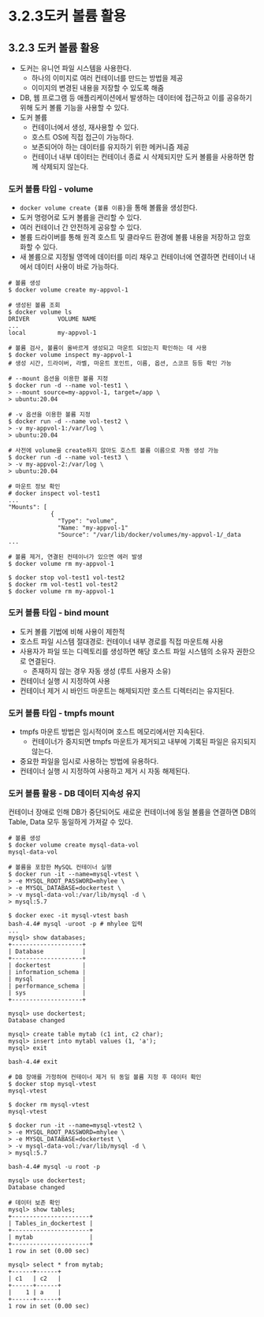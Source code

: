 # 3.2.3도커 볼륨 활용

## 3.2.3 도커 볼륨 활용

- 도커는 유니언 파일 시스템을 사용한다.
    - 하나의 이미지로 여러 컨테이너를 만드는 방법을 제공
    - 이미지의 변경된 내용을 저장할 수 있도록 해줌
- DB, 웹 프로그램 등 애플리케이션에서 발생하는 데이터에 접근하고 이를 공유하기 위해 도커 볼륨 기능을 사용할 수 있다.
- 도커 볼륨
    - 컨테이너에서 생성, 재사용할 수 있다.
    - 호스트 OS에 직접 접근이 가능하다.
    - 보존되어야 하는 데이터를 유지하기 위한 메커니즘 제공
    - 컨테이너 내부 데이터는 컨테이너 종료 시 삭제되지만 도커 볼륨을 사용하면 함께 삭제되지 않는다.

### 도커 볼륨 타입 - volume

- `docker volume create {볼륨 이름}`을 통해 볼륨을 생성한다.
- 도커 명령어로 도커 볼륨을 관리할 수 있다.
- 여러 컨테이너 간 안전하게 공유할 수 있다.
- 볼륨 드라이버를 통해 원격 호스트 및 클라우드 환경에 볼륨 내용을 저장하고 암호화할 수 있다.
- 새 볼륨으로 지정될 영역에 데이터를 미리 채우고 컨테이너에 연결하면 컨테이너 내에서 데이터 사용이 바로 가능하다.

```docker
# 볼륨 생성
$ docker volume create my-appvol-1

# 생성된 볼륨 조회
$ docker volume ls
DRIVER        VOLUME NAME
...
local         my-appvol-1

# 볼륨 검사, 볼륨이 올바르게 생성되고 마운트 되었는지 확인하는 데 사용
$ docker volume inspect my-appvol-1
# 생성 시간, 드라이버, 라벨, 마운트 포인트, 이름, 옵션, 스코프 등등 확인 가능

# --mount 옵션을 이용한 볼륨 지정
$ docker run -d --name vol-test1 \
> --mount source=my-appvol-1, target=/app \
> ubuntu:20.04

# -v 옵션을 이용한 볼륨 지정
$ docker run -d --name vol-test2 \
> -v my-appvol-1:/var/log \
> ubuntu:20.04

# 사전에 volume을 create하지 않아도 호스트 볼륨 이름으로 자동 생성 가능
$ docker run -d --name vol-test3 \
> -v my-appvol-2:/var/log \
> ubuntu:20.04

# 마운트 정보 확인
# docker inspect vol-test1
...
"Mounts": [
            {
              "Type": "volume",
              "Name: "my-appvol-1"
              "Source": "/var/lib/docker/volumes/my-appvol-1/_data
...

# 볼륨 제거, 연결된 컨테이너가 있으면 에러 발생
$ docker volume rm my-appvol-1

$ docker stop vol-test1 vol-test2
$ docker rm vol-test1 vol-test2
$ docker volume rm my-appvol-1
```

### 도커 볼륨 타입 - bind mount

- 도커 볼륨 기법에 비해 사용이 제한적
- 호스트 파일 시스템 절대경로: 컨테이너 내부 경로를 직접 마운트해 사용
- 사용자가 파일 또는 디렉토리를 생성하면 해당 호스트 파일 시스템의 소유자 권한으로 연결된다.
    - 존재하지 않는 경우 자동 생성 (루트 사용자 소유)
- 컨테이너 실행 시 지정하여 사용
- 컨테이너 제거 시 바인드 마운트는 해제되지만 호스트 디렉터리는 유지된다.

### 도커 볼륨 타입 - tmpfs mount

- tmpfs 마운트 방법은 임시적이며 호스트 메모리에서만 지속된다.
    - 컨테이너가 중지되면 tmpfs 마운트가 제거되고 내부에 기록된 파일은 유지되지 않는다.
- 중요한 파일을 임시로 사용하는 방법에 유용하다.
- 컨테이너 실행 시 지정하여 사용하고 제거 시 자동 해제된다.

### 도커 볼륨 활용 - DB 데이터 지속성 유지

컨테이너 장애로 인해 DB가 중단되어도 새로운 컨테이너에 동일 볼륨을 연결하면 DB의 Table, Data 모두 동일하게 가져갈 수 있다.

```docker
# 볼륨 생성
$ docker volume create mysql-data-vol
mysql-data-vol

# 볼륨을 포함한 MySQL 컨테이너 실행
$ docker run -it --name=mysql-vtest \
> -e MYSQL_ROOT_PASSWORD=mhylee \
> -e MYSQL_DATABASE=dockertest \
> -v mysql-data-vol:/var/lib/mysql -d \
> mysql:5.7

$ docker exec -it mysql-vtest bash
bash-4.4# mysql -uroot -p # mhylee 입력
...
mysql> show databases;
+--------------------+
| Database           |
+--------------------+
| dockertest         |
| information_schema |
| mysql              |
| performance_schema |
| sys                |
+--------------------+

mysql> use dockertest;
Database changed

mysql> create table mytab (c1 int, c2 char);
mysql> insert into mytabl values (1, 'a');
mysql> exit

bash-4.4# exit

# DB 장애를 가정하여 컨테이너 제거 뒤 동일 볼륨 지정 후 데이터 확인
$ docker stop mysql-vtest
mysql-vtest

$ docker rm mysql-vtest
mysql-vtest

$ docker run -it --name=mysql-vtest2 \
> -e MYSQL_ROOT_PASSWORD=mhylee \
> -e MYSQL_DATABASE=dockertest \
> -v mysql-data-vol:/var/lib/mysql -d \
> mysql:5.7

bash-4.4# mysql -u root -p

mysql> use dockertest;
Database changed

# 데이터 보존 확인
mysql> show tables;
+----------------------+
| Tables_in_dockertest |
+----------------------+
| mytab                |
+----------------------+
1 row in set (0.00 sec)

mysql> select * from mytab;
+------+------+
| c1   | c2   |
+------+------+
|    1 | a    |
+------+------+
1 row in set (0.00 sec)
```
